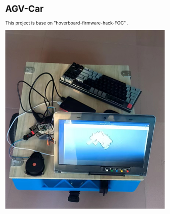 # AGV-Car

This project is base on "hoverboard-firmware-hack-FOC" .

 ![image](https://github.com/fffdee/AGV-Car/blob/main/IMG/3.png)

